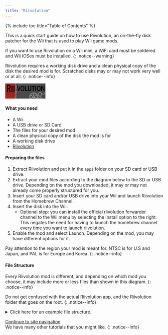 ```yaml
---
title: "Riivolution"
---
```


{% include toc title="Table of Contents" %}

This is a quick start guide on how to use Riivolution, an on-the-fly disk patcher for the Wii that is used to play Wii game mods.

If you want to use Riivolution on a Wii mini, a WiFi card must be soldered and Wii IOSes must be installed.
{: .notice--warning}

Riivolution requires a working disk drive and a clean physical copy of the disk the desired mod is for. Scratched disks may or may not work very well or at all.
{: .notice--info}

![Riivolution](/images/riivolution.png)


#### What you need

* A Wii
* A USB drive or SD Card
* The files for your desired mod
* A clean physical copy of the disk the mod is for
* A working disk drive
* [Riivolution](https://oscwii.org/library/app/riivolution)

#### Preparing the files

1. Extract Riivolution and put it in the `apps` folder on your SD card or USB drive.
2. Extract your mod files according to the diagram below to the SD or USB drive. Depending on the mod you downloaded, it may or may not already come properly structured for you.
3. Insert your SD card and/or USB drive into your Wii and launch Riivolution from the Homebrew Channel.
4. Insert the disk into the Wii.
	* Optional step: you can install the official riivolution forwarder channel to the Wii menu by selecting the install option to the right. This negates the need for having to launch the homebrew channel every time you want to launch riivolution.
5. Enable the mod and select Launch. Depending on the mod, you may have different options for it.

Pay attention to the region your mod is meant for. NTSC is for U.S and Japan, and PAL is for Europe and Korea.
{: .notice--info}

#### File Structure

Every Riivolution mod is different, and depending on which mod you choose, it may include more or less files than shown in this diagram.
{: .notice--info}

Do not get confused with the actual Riivolution app, and the Riivolution folder that goes on the root.
{: .notice--info}

<details id="Riivolution-Files" class="notice--info" markdown="1">
<summary><a>Click here for an example file structure.</a></summary>
```
💾sd:
 ┣ 📂apps
 ┃ ┗ 📂Riivolution
 ┃      ┣ 📜boot.dol
 ┃      ┣ 📜icon.png
 ┃      ┗ 📜meta.xml
 ┣ 📂Riivolution
 ┃  ┣ 📂config
 ┃  ┃  ┗ 📜name.xml
 ┃  ┗ 📜name.xml
 ┗ 📂GameFiles
```
</details>

[Continue to site navigation](site-navigation)<br>
We have many other tutorials that you might like.
{: .notice--info}
